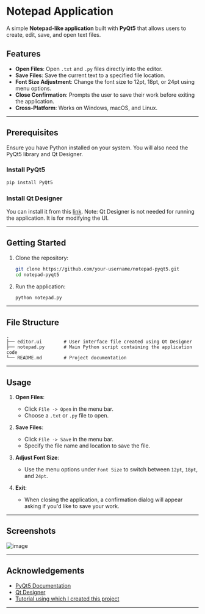 # Notepad Application

A simple **Notepad-like application** built with **PyQt5** that allows users to create, edit, save, and open text files. 
## Features

- **Open Files**: Open `.txt` and `.py` files directly into the editor.
- **Save Files**: Save the current text to a specified file location.
- **Font Size Adjustment**: Change the font size to 12pt, 18pt, or 24pt using menu options.
- **Close Confirmation**: Prompts the user to save their work before exiting the application.
- **Cross-Platform**: Works on Windows, macOS, and Linux.

---

## Prerequisites

Ensure you have Python installed on your system. You will also need the PyQt5 library and Qt Designer.

### Install PyQt5
```bash
pip install PyQt5
```
### Install Qt Designer 
You can install it from this [link]([url](https://build-system.fman.io/qt-designer-download)).
Note: Qt Designer is not needed for running the application. It is for modifying the UI.

---

## Getting Started

1. Clone the repository:
   ```bash
   git clone https://github.com/your-username/notepad-pyqt5.git
   cd notepad-pyqt5
   ```
2. Run the application:
   ```bash
   python notepad.py
   ```

---

## File Structure

```
.
├── editor.ui        # User interface file created using Qt Designer
├── notepad.py       # Main Python script containing the application code
└── README.md        # Project documentation
```

---

## Usage

1. **Open Files**:
   - Click `File -> Open` in the menu bar.
   - Choose a `.txt` or `.py` file to open.

2. **Save Files**:
   - Click `File -> Save` in the menu bar.
   - Specify the file name and location to save the file.

3. **Adjust Font Size**:
   - Use the menu options under `Font Size` to switch between `12pt`, `18pt`, and `24pt`.

4. **Exit**:
   - When closing the application, a confirmation dialog will appear asking if you'd like to save your work.

---

## Screenshots

![image](https://github.com/user-attachments/assets/b6faab4b-f46b-42ca-909d-0a72ff8ed164)

---

## Acknowledgements

- [PyQt5 Documentation](https://www.riverbankcomputing.com/static/Docs/PyQt5/)
- [Qt Designer](https://www.qt.io/qt-features-libraries-apis-tools-and-ide)
- [Tutorial using which I created this project](https://www.youtube.com/watch?v=mFdGV8C9o1k)

---
